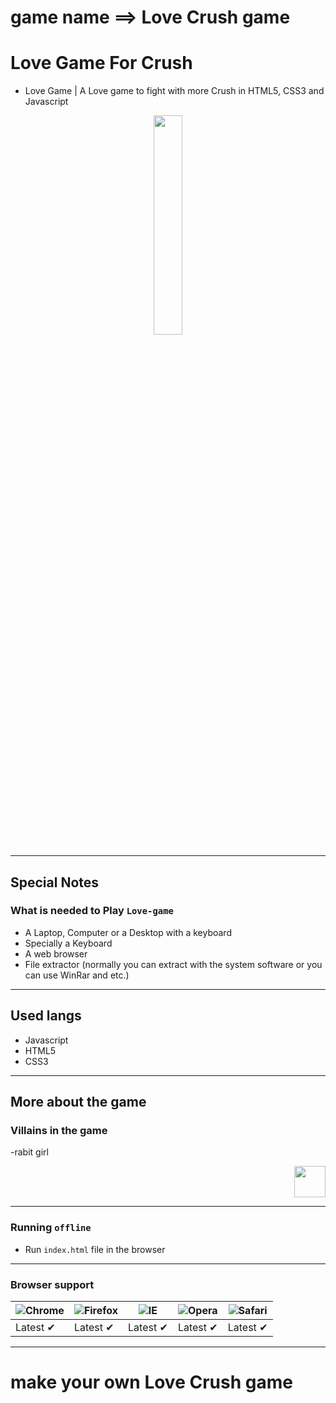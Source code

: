 # game name ==>   Love Crush game
# Love Game For Crush
- Love Game | A Love game to fight with more Crush in HTML5, CSS3 and Javascript
<p align="center">
  <img src="/images/standing.png" height="30%" width="30%">
</p>

---
## Special Notes
### What is needed to Play `Love-game`
- A Laptop, Computer or a Desktop with a keyboard
- Specially a Keyboard
- A web browser
- File extractor (normally you can extract with the system software or you can use WinRar and etc.)
---
## Used langs
- Javascript
- HTML5
- CSS3
---


## More about the game
### Villains in the game
-rabit girl

<p align="right">
  <img src="/images/thug.png" height="50" width="50"></p>

-----------
### Running `offline`
- Run `index.html` file in the browser
---

### Browser support
![Chrome](https://raw.githubusercontent.com/alrra/browser-logos/master/src/chrome/chrome_48x48.png) | ![Firefox](https://raw.githubusercontent.com/alrra/browser-logos/master/src/firefox/firefox_48x48.png) | ![IE](https://raw.githubusercontent.com/alrra/browser-logos/master/src/edge/edge_48x48.png) | ![Opera](https://raw.githubusercontent.com/alrra/browser-logos/master/src/opera/opera_48x48.png) | ![Safari](https://raw.githubusercontent.com/alrra/browser-logos/master/src/safari/safari_48x48.png)
--- | --- | --- | --- | --- |
Latest ✔ | Latest ✔ | Latest ✔ | Latest ✔ | Latest ✔ |
---
#     make your own Love Crush game

